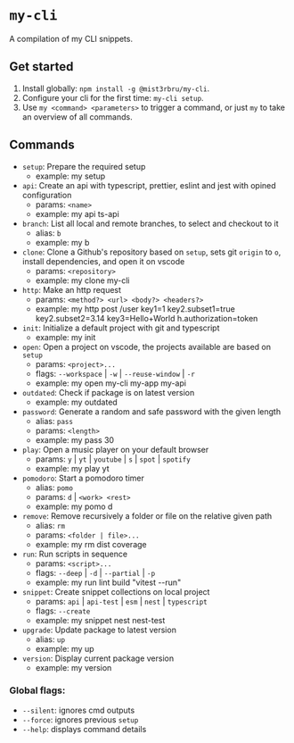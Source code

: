 # `my-cli`

A compilation of my CLI snippets.

## Get started

1. Install globally: `npm install -g @mist3rbru/my-cli`.
2. Configure your cli for the first time: `my-cli setup`.
3. Use `my <command> <parameters>` to trigger a command, or just `my` to take an overview of all commands.

## Commands

- `setup`: Prepare the required setup
  - example: my setup
- `api`: Create an api with typescript, prettier, eslint and jest with opined configuration
  - params: `<name>`
  - example: my api ts-api
- `branch`: List all local and remote branches, to select and checkout to it
  - alias: `b`
  - example: my b
- `clone`: Clone a Github's repository based on `setup`, sets git `origin` to `o`, install dependencies, and open it on vscode
  - params: `<repository>`
  - example: my clone my-cli
- `http`: Make an http request
  - params: `<method?> <url> <body?> <headers?>`
  - example: my http post /user key1=1 key2.subset1=true key2.subset2=3.14 key3=Hello+World h.authorization=token
- `init`: Initialize a default project with git and typescript
  - example: my init
- `open`: Open a project on vscode, the projects available are based on `setup`
  - params: `<project>...`
  - flags: `--workspace` | `-w` | `--reuse-window` | `-r`
  - example: my open my-cli my-app my-api
- `outdated`: Check if package is on latest version
  - example: my outdated
- `password`: Generate a random and safe password with the given length
  - alias: `pass`
  - params: `<length>`
  - example: my pass 30
- `play`: Open a music player on your default browser
  - params: `y` | `yt` | `youtube` | `s` | `spot` | `spotify`
  - example: my play yt
- `pomodoro`: Start a pomodoro timer
  - alias: `pomo`
  - params: `d` | `<work> <rest>`
  - example: my pomo d
- `remove`: Remove recursively a folder or file on the relative given path
  - alias: `rm`
  - params: `<folder | file>...`
  - example: my rm dist coverage
- `run`: Run scripts in sequence
  - params: `<script>...`
  - flags: `--deep` | `-d` | `--partial` | `-p`
  - example: my run lint build "vitest --run"
- `snippet`: Create snippet collections on local project
  - params: `api` | `api-test` | `esm` | `nest` | `typescript`
  - flags: `--create`
  - example: my snippet nest nest-test
- `upgrade`: Update package to latest version
  - alias: `up`
  - example: my up
- `version`: Display current package version
  - example: my version

### Global flags:

- `--silent`: ignores cmd outputs
- `--force`: ignores previous `setup`
- `--help`: displays command details
